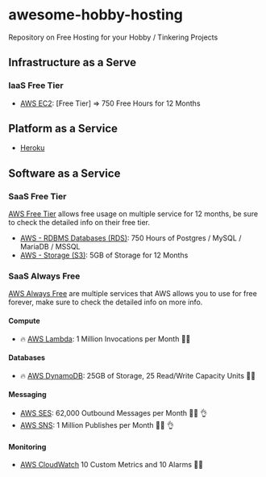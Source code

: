 # awesome-hobby-hosting
Repository on Free Hosting for your Hobby / Tinkering Projects

## Infrastructure as a Serve 

### IaaS Free Tier

- [AWS EC2](https://aws.amazon.com/free): [Free Tier] => 750 Free Hours for 12 Months

## Platform as a Service

- [Heroku](https://www.heroku.com/free)

## Software as a Service

### SaaS Free Tier

[AWS Free Tier](https://aws.amazon.com/free) allows free usage on multiple service for 12 months, be sure to check the detailed info on their free tier.

- [AWS - RDBMS Databases (RDS)](https://aws.amazon.com/rds/): 750 Hours of Postgres / MySQL / MariaDB / MSSQL
- [AWS - Storage (S3)](https://aws.amazon.com/s3/pricing/#AWS_free_usage_tier): 5GB of Storage for 12 Months

### SaaS Always Free

[AWS Always Free](https://aws.amazon.com/free) are multiple services that AWS allows you to use for free forever, make sure to check the detailed info on more info.

#### Compute

- :fire: [AWS Lambda](https://aws.amazon.com/free/?all-free-tier.sort-by=item.additionalFields.SortRank&all-free-tier.sort-order=asc&awsf.Free%20Tier%20Types=tier%23always-free&all-free-tier.q=Lambda&all-free-tier.q_operator=AND#Free_Tier_details): 1 Million Invocations per Month :repeat::free:

#### Databases

- :fire: [AWS DynamoDB](https://aws.amazon.com/free/?all-free-tier.sort-by=item.additionalFields.SortRank&all-free-tier.sort-order=asc&awsf.Free%20Tier%20Types=tier%23always-free&all-free-tier.q=DynamoDB&all-free-tier.q_operator=AND#Free_Tier_details): 25GB of Storage, 25 Read/Write Capacity Units :repeat::free:

#### Messaging

- [AWS SES](https://aws.amazon.com/free/?all-free-tier.sort-by=item.additionalFields.SortRank&all-free-tier.sort-order=asc&awsf.Free%20Tier%20Types=tier%23always-free&all-free-tier.q=SES&all-free-tier.q_operator=AND#Free_Tier_details): 62,000 Outbound Messages per Month :repeat::free: :ok_hand:
- [AWS SNS](https://aws.amazon.com/free/?all-free-tier.sort-by=item.additionalFields.SortRank&all-free-tier.sort-order=asc&awsf.Free%20Tier%20Types=tier%23always-free&all-free-tier.q=SNS&all-free-tier.q_operator=AND#Free_Tier_details): 1 Million Publishes per Month :repeat::free: :ok_hand:

#### Monitoring

- [AWS CloudWatch](https://aws.amazon.com/free/?all-free-tier.sort-by=item.additionalFields.SortRank&all-free-tier.sort-order=asc&awsf.Free%20Tier%20Types=tier%23always-free&all-free-tier.q=CloudWatch&all-free-tier.q_operator=AND#Free_Tier_details) 10 Custom Metrics and 10 Alarms :repeat::free:
